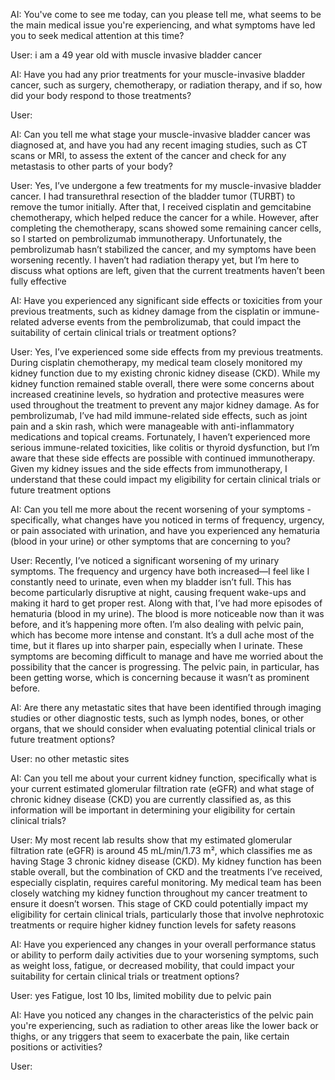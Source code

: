 AI: You've come to see me today, can you please tell me, what seems to be the main medical issue you're experiencing, and what symptoms have led you to seek medical attention at this time?

User: i am a 49 year old with muscle invasive bladder cancer

AI: Have you had any prior treatments for your muscle-invasive bladder cancer, such as surgery, chemotherapy, or radiation therapy, and if so, how did your body respond to those treatments?

User: 

AI: Can you tell me what stage your muscle-invasive bladder cancer was diagnosed at, and have you had any recent imaging studies, such as CT scans or MRI, to assess the extent of the cancer and check for any metastasis to other parts of your body?

User: Yes, I’ve undergone a few treatments for my muscle-invasive bladder cancer. I had transurethral resection of the bladder tumor (TURBT) to remove the tumor initially. After that, I received cisplatin and gemcitabine chemotherapy, which helped reduce the cancer for a while. However, after completing the chemotherapy, scans showed some remaining cancer cells, so I started on pembrolizumab immunotherapy. Unfortunately, the pembrolizumab hasn’t stabilized the cancer, and my symptoms have been worsening recently. I haven’t had radiation therapy yet, but I’m here to discuss what options are left, given that the current treatments haven’t been fully effective

AI: Have you experienced any significant side effects or toxicities from your previous treatments, such as kidney damage from the cisplatin or immune-related adverse events from the pembrolizumab, that could impact the suitability of certain clinical trials or treatment options?

User: Yes, I’ve experienced some side effects from my previous treatments. During cisplatin chemotherapy, my medical team closely monitored my kidney function due to my existing chronic kidney disease (CKD). While my kidney function remained stable overall, there were some concerns about increased creatinine levels, so hydration and protective measures were used throughout the treatment to prevent any major kidney damage. As for pembrolizumab, I’ve had mild immune-related side effects, such as joint pain and a skin rash, which were manageable with anti-inflammatory medications and topical creams. Fortunately, I haven’t experienced more serious immune-related toxicities, like colitis or thyroid dysfunction, but I’m aware that these side effects are possible with continued immunotherapy. Given my kidney issues and the side effects from immunotherapy, I understand that these could impact my eligibility for certain clinical trials or future treatment options

AI: Can you tell me more about the recent worsening of your symptoms - specifically, what changes have you noticed in terms of frequency, urgency, or pain associated with urination, and have you experienced any hematuria (blood in your urine) or other symptoms that are concerning to you?

User: Recently, I’ve noticed a significant worsening of my urinary symptoms. The frequency and urgency have both increased—I feel like I constantly need to urinate, even when my bladder isn’t full. This has become particularly disruptive at night, causing frequent wake-ups and making it hard to get proper rest. Along with that, I’ve had more episodes of hematuria (blood in my urine). The blood is more noticeable now than it was before, and it’s happening more often. I’m also dealing with pelvic pain, which has become more intense and constant. It’s a dull ache most of the time, but it flares up into sharper pain, especially when I urinate. These symptoms are becoming difficult to manage and have me worried about the possibility that the cancer is progressing. The pelvic pain, in particular, has been getting worse, which is concerning because it wasn’t as prominent before.

AI: Are there any metastatic sites that have been identified through imaging studies or other diagnostic tests, such as lymph nodes, bones, or other organs, that we should consider when evaluating potential clinical trials or future treatment options?

User: no other metastic sites

AI: Can you tell me about your current kidney function, specifically what is your current estimated glomerular filtration rate (eGFR) and what stage of chronic kidney disease (CKD) you are currently classified as, as this information will be important in determining your eligibility for certain clinical trials?

User: My most recent lab results show that my estimated glomerular filtration rate (eGFR) is around 45 mL/min/1.73 m², which classifies me as having Stage 3 chronic kidney disease (CKD). My kidney function has been stable overall, but the combination of CKD and the treatments I’ve received, especially cisplatin, requires careful monitoring. My medical team has been closely watching my kidney function throughout my cancer treatment to ensure it doesn’t worsen. This stage of CKD could potentially impact my eligibility for certain clinical trials, particularly those that involve nephrotoxic treatments or require higher kidney function levels for safety reasons

AI: Have you experienced any changes in your overall performance status or ability to perform daily activities due to your worsening symptoms, such as weight loss, fatigue, or decreased mobility, that could impact your suitability for certain clinical trials or treatment options?

User: yes Fatigue, lost 10 lbs, limited mobility due to pelvic pain

AI: Have you noticed any changes in the characteristics of the pelvic pain you're experiencing, such as radiation to other areas like the lower back or thighs, or any triggers that seem to exacerbate the pain, like certain positions or activities?

User: 

